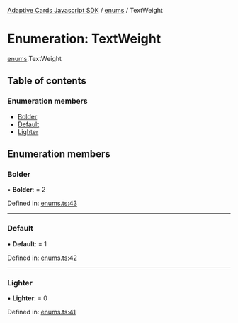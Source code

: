 [Adaptive Cards Javascript SDK](../README.md) / [enums](../modules/enums.md) / TextWeight

# Enumeration: TextWeight

[enums](../modules/enums.md).TextWeight

## Table of contents

### Enumeration members

- [Bolder](enums.textweight.md#bolder)
- [Default](enums.textweight.md#default)
- [Lighter](enums.textweight.md#lighter)

## Enumeration members

### Bolder

• **Bolder**: = 2

Defined in: [enums.ts:43](https://github.com/microsoft/AdaptiveCards/blob/0938a1f10/source/nodejs/adaptivecards/src/enums.ts#L43)

___

### Default

• **Default**: = 1

Defined in: [enums.ts:42](https://github.com/microsoft/AdaptiveCards/blob/0938a1f10/source/nodejs/adaptivecards/src/enums.ts#L42)

___

### Lighter

• **Lighter**: = 0

Defined in: [enums.ts:41](https://github.com/microsoft/AdaptiveCards/blob/0938a1f10/source/nodejs/adaptivecards/src/enums.ts#L41)
